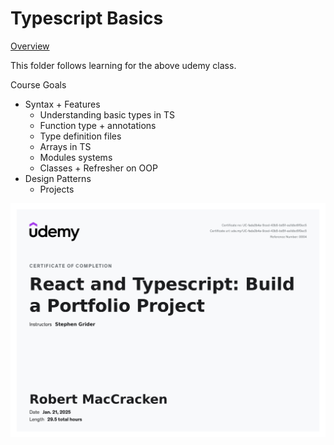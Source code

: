 # Typescript Basics

[Overview](https://www.udemy.com/course/react-and-typescript-build-a-portfolio-project/learn/lecture/24339926#overview)

This folder follows learning for the above udemy class.

Course Goals

* Syntax + Features
  * Understanding basic types in TS
  * Function type + annotations
  * Type definition files
  * Arrays in TS
  * Modules systems
  * Classes + Refresher on OOP
* Design Patterns
  * Projects

![alt text](./cert-react-ts.jpg)